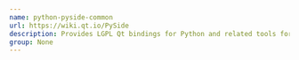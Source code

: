 ```yaml
---
name: python-pyside-common
url: https://wiki.qt.io/PySide
description: Provides LGPL Qt bindings for Python and related tools for binding generation (Common Files).
group: None
---
```


